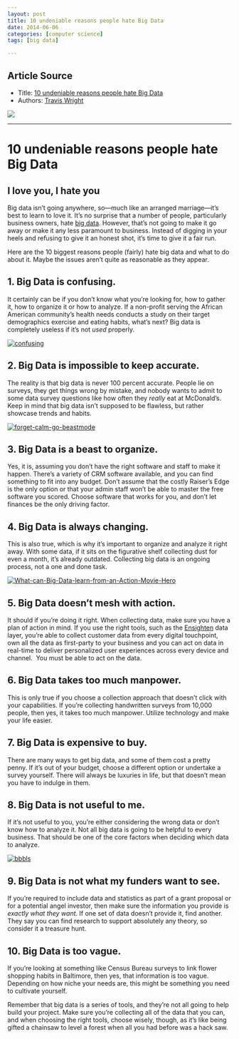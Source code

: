 ```yaml
---
layout: post
title: 10 undeniable reasons people hate Big Data
date: 2014-06-06
categories: [computer science]
tags: [big data]

---
```


## Article Source
* Title: [10 undeniable reasons people hate Big Data](http://technorati.com/10-undeniable-reasons-people-hate-big-data/)
* Authors: [Travis Wright](http://technorati.com/author/teedubya/)

[![](http://sungsoo.github.com/images/hate-big-data.png)](http://sungsoo.github.com/images/hate-big-data.png)

---

# 10 undeniable reasons people hate Big Data 

## I love you, I hate you

Big data isn’t going anywhere, so—much like an arranged marriage—it’s
best to learn to love it. It’s no surprise that a number of people,
particularly business owners, hate [big
data](http://bit.ly/big-data-management). However, that’s not going to
make it go away or make it any less paramount to business. Instead of
digging in your heels and refusing to give it an honest shot, it’s time
to give it a fair run.

Here are the 10 biggest reasons people (fairly) hate big data and what
to do about it. Maybe the issues aren’t quite as reasonable as they
appear.

## 1. Big Data is confusing.

It certainly can be if you don’t know what you’re looking for, how to
gather it, how to organize it or how to analyze. If a non-profit serving
the African American community’s health needs conducts a study on their
target demographics exercise and eating habits, what’s next? Big data is
completely useless if it’s not *used* properly.

[![confusing](http://technorati.com/wp-content/uploads/2014/05/confusing1.gif)](http://technorati.com/wp-content/uploads/2014/05/confusing1.gif)

## 2. Big Data is impossible to keep accurate.

The reality is that big data is never 100 percent accurate. People lie
on surveys, they get things wrong by mistake, and nobody wants to admit
to some data survey questions like how often they *really* eat at
McDonald’s. Keep in mind that big data isn’t supposed to be flawless,
but rather showcase trends and habits.

[![forget-calm-go-beastmode](http://technorati.com/wp-content/uploads/2014/05/forget-calm-go-beastmode-257x300.png)](http://technorati.com/wp-content/uploads/2014/05/forget-calm-go-beastmode.png)

## 3. Big Data is a beast to organize.

Yes, it is, assuming you don’t have the right software and staff to make
it happen. There’s a variety of CRM software available, and you can find
something to fit into any budget. Don’t assume that the costly Raiser’s
Edge is the only option or that your admin staff won’t be able to master
the free software you scored. Choose software that works for you, and
don’t let finances be the only driving factor.

## 4. Big Data is always changing.

This is also true, which is why it’s important to organize and analyze
it right away. With some data, if it sits on the figurative shelf
collecting dust for even a month, it’s already outdated. Collecting big
data is an ongoing process, not a one and done task.

[![What-can-Big-Data-learn-from-an-Action-Movie-Hero](http://technorati.com/wp-content/uploads/2014/05/What-can-Big-Data-learn-from-an-Action-Movie-Hero-300x206.jpg)](http://technorati.com/wp-content/uploads/2014/05/What-can-Big-Data-learn-from-an-Action-Movie-Hero.jpg)

## 5. Big Data doesn’t mesh with action.

It should if you’re doing it right. When collecting data, make sure you
have a plan of action in mind. If you use the right tools, such as the
[Ensighten](http://www.ensighten.com) data layer, you’re able to collect
customer data from every digital touchpoint, own all the data as
first-party to your business and you can act on data in real-time to
deliver personalized user experiences across every device and channel.
 You must be able to act on the data.

## 6. Big Data takes too much manpower.

This is only true if you choose a collection approach that doesn’t click
with your capabilities. If you’re collecting handwritten surveys from
10,000 people, then yes, it takes too much manpower. Utilize technology
and make your life easier.

## 7. Big Data is expensive to buy.

There are many ways to get big data, and some of them cost a pretty
penny. If it’s out of your budget, choose a different option or
undertake a survey yourself. There will always be luxuries in life, but
that doesn’t mean you have to indulge in them.

## 8. Big Data is not useful to me.

If it’s not useful to you, you’re either considering the wrong data or
don’t know how to analyze it. Not all big data is going to be helpful to
every business. That should be one of the core factors when deciding
which data to analyze.

[![bbbls](http://technorati.com/wp-content/uploads/2014/05/bbbls.gif)](http://technorati.com/wp-content/uploads/2014/05/bbbls.gif)

## 9. Big Data is not what my funders want to see.

If you’re required to include data and statistics as part of a grant
proposal or for a potential angel investor, then make sure the
information you provide is *exactly what they want*. If one set of data
doesn’t provide it, find another. They say you can find research to
support absolutely any theory, so consider it a treasure hunt.

## 10. Big Data is too vague.

If you’re looking at something like Census Bureau surveys to link flower
shopping habits in Baltimore, then yes, that information is too vague.
Depending on how niche your needs are, this might be something you need
to cultivate yourself.

Remember that big data is a series of tools, and they’re not all going
to help build your project. Make sure you’re collecting all of the data
that you can, and when choosing the right tools, choose wisely, though,
as it’s like being gifted a chainsaw to level a forest when all you had
before was a hack saw.